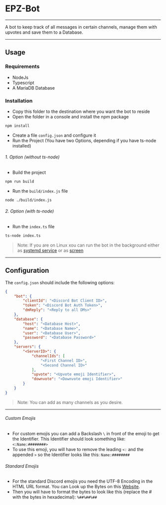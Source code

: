 # EPZ-Bot

---

A bot to keep track of all messages in certain channels, manage them with upvotes and save them to a Database.

---

## Usage

### Requirements

- NodeJs
- Typescript
- A MariaDB Database

### Installation

- Copy this folder to the destination where you want the bot to reside
- Open the folder in a console and install the npm package

```bash
npm install
```

- Create a file `config.json` and configure it
- Run the Project (You have two Options, depending if you have ts-node installed)

###### 1. Option (without ts-node)

- Build the project

```bash
npm run build
```
- Run the `build/index.js` file

```bash
node ./build/index.js
```
###### 2. Option (with ts-node)

- Run the `index.ts` file

```bash
ts-node index.ts
```


> Note: If you are on Linux xou can run the bot in the background either as [systemd service](https://www.freedesktop.org/software/systemd/man/latest/systemd.service.html) or as [screen](https://www.gnu.org/software/screen/manual/screen.html)

---

## Configuration

The `config.json` should include the following options:

```json
{
    "bot": {
        "clientId": "<Discord Bot Client ID>",
        "token": "<Discord Bot Auth Token>",
        "dmReply": "<Reply to all DMs>"
    },
    "database": {
        "host": "<Database Host>",
        "name": "<Database Name>",
        "user": "<Database User>",
        "password": "<Database Password>"
    },
    "servers": {
        "<ServerID>": {
            "channelIds": [
                "<First Channel ID>",
                "<Second Channel ID>"
            ],
            "upvote": "<Upvote emoji Identifier>",
            "downvote": "<Downvote emoji Identifier>"
        }
    }
}
```

> Note: You can add as many channels as you desire.

---

###### Custom Emojis

- For custom emojis you can add a Backslash `\` in front of the emoji to get the Identifier. This Identifier should look something like:
`<:Name:########>`
- To use this emoji, you will have to remove the leading `<:` and the appended `>` so the Identifier looks like this:
`Name:########`

###### Standard Emojis

- For the standard Discord emojis you need the UTF-8 Encoding in the HTML URL format. You can Look up the Bytes on this [Website](https://apps.timwhitlock.info/emoji/tables/unicode).
- Then you will have to format the bytes to look like this (replace the # with the bytes in hexadecimal):
`%##%##%##`
